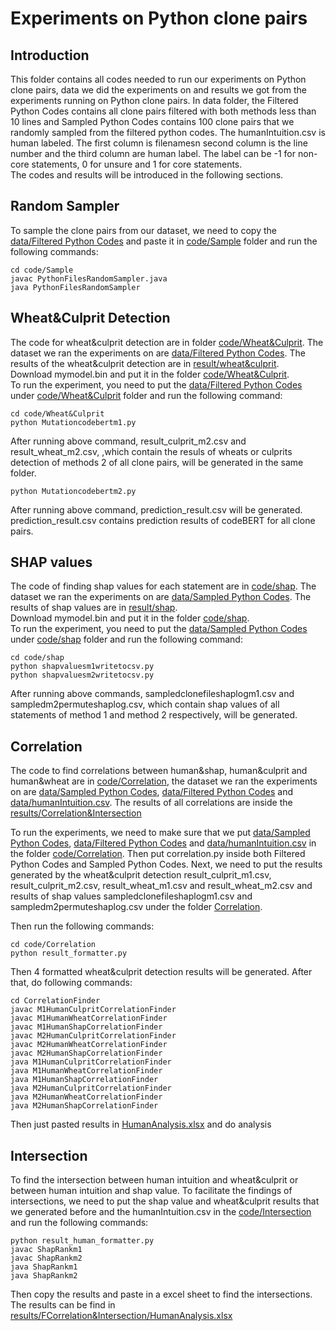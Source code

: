 # Experiments on Python clone pairs
## Introduction
This folder contains all codes needed to run our experiments on Python clone pairs, data we did the experiments on and results we got from the experiments running on Python clone pairs. In data folder, the Filtered Python Codes contains all clone pairs filtered with both methods less than 10 lines and Sampled Python Codes contains 100 clone pairs that we randomly sampled from the filtered python codes. The humanIntuition.csv is human labeled. The first column is filenamesn second column is the line number and the third column are human label. The label can be -1 for non-core statements, 0 for unsure and 1 for core statements. <br/>
The codes and results will be introduced in the following sections. 
## Random Sampler
To sample the clone pairs from our dataset, we need to copy the [data/Filtered Python Codes](data%2FFiltered%20Python%20Codes) and paste it in [code/Sample](code%2FSample) folder and run the following commands:
```
cd code/Sample
javac PythonFilesRandomSampler.java 
java PythonFilesRandomSampler
```
## Wheat&Culprit Detection
The code for wheat&culprit detection are in folder [code/Wheat&Culprit](code%2FWheat%26Culprit). The dataset we ran the experiments on are [data/Filtered Python Codes](data%2FFiltered%20Python%20Codes). The results of the wheat&culprit detection are in [result/wheat&culprit](results%2Fwheat%26culprit). <br/>
Download mymodel.bin and put it in the folder [code/Wheat&Culprit](code%2FWheat%26Culprit). <br/>
To run the experiment, you need to put the [data/Filtered Python Codes](data%2FFiltered%20Python%20Codes) under [code/Wheat&Culprit](code%2FWheat%26Culprit) folder and run the following command:
```
cd code/Wheat&Culprit
python Mutationcodebertm1.py
```
After running above command, result_culprit_m2.csv and result_wheat_m2.csv, ,which contain the resuls of wheats or culprits detection of methods 2 of all clone pairs, will be generated in the same folder. 

```
python Mutationcodebertm2.py
```
After running above command, prediction_result.csv will be generated. prediction_result.csv contains prediction results of codeBERT for all clone pairs. 

## SHAP values
The code of finding shap values for each statement are in [code/shap](code%2Fshap). The dataset we ran the experiments on are [data/Sampled Python Codes](data%2FSampled%20Python%20Codes). The results of shap values are in [result/shap](results%2Fshap). <br/> 
Download mymodel.bin and put it in the folder [code/shap](code%2Fshap). <br/>
To run the experiment, you need to put the [data/Sampled Python Codes](data%2FSampled%20Python%20Codes) under [code/shap](code%2Fshap) folder and run the following command:
```
cd code/shap
python shapvaluesm1writetocsv.py
python shapvaluesm2writetocsv.py
```
After running above commands, sampledclonefileshaplogm1.csv and sampledm2permuteshaplog.csv, which contain shap values of all statements of method 1 and method 2 respectively, will be generated. 

## Correlation
The code to find correlations between human&shap, human&culprit and human&wheat are in [code/Correlation](code%2FCorrelation), the dataset we ran the experiments on are [data/Sampled Python Codes](data%2FSampled%20Python%20Codes), [data/Filtered Python Codes](data%2FFiltered%20Python%20Codes) and [data/humanIntuition.csv](data%2FhumanIntuition.csv). The results of all correlations are inside the [results/Correlation&Intersection](results%2FCorrelation%26Intersection)<br/>

To run the experiments, we need to make sure that we put [data/Sampled Python Codes](data%2FSampled%20Python%20Codes), [data/Filtered Python Codes](data%2FFiltered%20Python%20Codes) and [data/humanIntuition.csv](data%2FhumanIntuition.csv) in the folder [code/Correlation](code%2FCorrelation). Then put correlation.py inside both Filtered Python Codes and Sampled Python Codes. Next, we need to put the results generated by the wheat&culprit detection result_culprit_m1.csv, result_culprit_m2.csv, result_wheat_m1.csv and result_wheat_m2.csv and results of shap values sampledclonefileshaplogm1.csv and sampledm2permuteshaplog.csv under the folder [Correlation](code%2FCorrelation). <br/>

Then run the following commands:

```
cd code/Correlation
python result_formatter.py
```
Then 4 formatted wheat&culprit detection results will be generated. After that, do following commands:

```
cd CorrelationFinder
javac M1HumanCulpritCorrelationFinder
javac M1HumanWheatCorrelationFinder
javac M1HumanShapCorrelationFinder
javac M2HumanCulpritCorrelationFinder
javac M2HumanWheatCorrelationFinder
javac M2HumanShapCorrelationFinder
java M1HumanCulpritCorrelationFinder
java M1HumanWheatCorrelationFinder
java M1HumanShapCorrelationFinder
java M2HumanCulpritCorrelationFinder
java M2HumanWheatCorrelationFinder
java M2HumanShapCorrelationFinder

```
Then just pasted results in [HumanAnalysis.xlsx](results%2FCorrelation%26Intersection%2FHumanAnalysis.xlsx) and do analysis

## Intersection

To find the intersection between human intuition and wheat&culprit or between human intuition and shap value. To facilitate 
the findings of intersections, we need to put the shap value and wheat&culprit results that we generated before and the humanIntuition.csv in the [code/Intersection](code%2FIntersection) and
run the following commands:

```
python result_human_formatter.py
javac ShapRankm1
javac ShapRankm2
java ShapRankm1
java ShapRankm2
```
Then copy the results and paste in a excel sheet to find the intersections. The results can be find in [results/FCorrelation&Intersection/HumanAnalysis.xlsx](results%2FCorrelation%26Intersection%2FHumanAnalysis.xlsx)